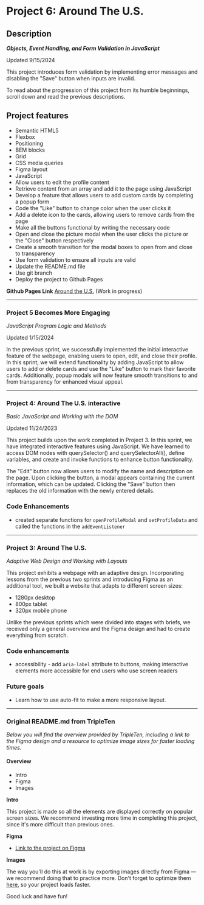 # Project 6: Around The U.S.

## Description

**_Objects, Event Handling, and Form Validation in JavaScript_**

Updated 9/15/2024

This project introduces form validation by implementing error messages and disabling the "Save" button when inputs are invalid.

To read about the progression of this project from its humble beginnings, scroll down and read the previous descriptions.

## Project features

- Semantic HTML5
- Flexbox
- Positioning
- BEM blocks
- Grid
- CSS media queries
- Figma layout
- JavaScript
- Allow users to edit the profile content
- Retrieve content from an array and add it to the page using JavaScript
- Develop a feature that allows users to add custom cards by completing a popup form
- Code the "Like" button to change color when the user clicks it
- Add a delete icon to the cards, allowing users to remove cards from the page
- Make all the buttons functional by writing the necessary code
- Open and close the picture modal when the user clicks the picture or the "Close" button respectively
- Create a smooth transition for the modal boxes to open from and close to transparency
- Use form validation to ensure all inputs are valid
- Update the README.md file
- Use git branch
- Deploy the project to Github Pages

**Github Pages Link** [Around the U.S.](https://jstitch626.github.io/se_project_aroundtheus/) (Work in progress)

---

### Project 5 Becomes More Engaging

_JavaScript Program Logic and Methods_

Updated 1/15/2024

In the previous sprint, we successfully implemented the initial interactive feature of the webpage, enabling users to open, edit, and close their profile. In this sprint, we will extend functionality by adding JavaScript to allow users to add or delete cards and use the "Like" button to mark their favorite cards. Additionally, popup modals will now feature smooth transitions to and from transparency for enhanced visual appeal.

---

### Project 4: Around The U.S. interactive

_Basic JavaScript and Working with the DOM_

Updated 11/24/2023

This project builds upon the work completed in Project 3. In this sprint, we have integrated interactive features using JavaScript. We have learned to access DOM nodes with querySelector() and querySelectorAll(), define variables, and create and invoke functions to enhance button functionality.

The "Edit" button now allows users to modify the name and description on the page. Upon clicking the button, a modal appears containing the current information, which can be updated. Clicking the "Save" button then replaces the old information with the newly entered details.

### Code Enhancements

- created separate functions for `openProfileModal` and `setProfileData` and called the functions in the `addEventListener`

---

### Project 3: Around The U.S.

_Adaptive Web Design and Working with Layouts_

This project exhibits a webpage with an adaptive design. Incorporating lessons from the previous two sprints and introducing Figma as an additional tool, we built a website that adapts to different screen sizes:

- 1280px desktop
- 800px tablet
- 320px mobile phone

Unlike the previous sprints which were divided into stages with briefs, we received only a general overview and the Figma design and had to create everything from scratch.

### Code enhancements

- accessibility - add `aria-label` attribute to buttons, making interactive elements more accessible for end users who use screen readers

### Future goals

- Learn how to use auto-fit to make a more responsive layout.

---

### Original README.md from TripleTen

_Below you will find the overview provided by TripleTen, including a link to the Figma design and a resource to optimize image sizes for faster loading times._

#### Overview

- Intro
- Figma
- Images

**Intro**

This project is made so all the elements are displayed correctly on popular screen sizes. We recommend investing more time in completing this project, since it's more difficult than previous ones.

**Figma**

- [Link to the project on Figma](https://www.figma.com/file/ii4xxsJ0ghevUOcssTlHZv/Sprint-3%3A-Around-the-US?node-id=0%3A1)

**Images**

The way you'll do this at work is by exporting images directly from Figma — we recommend doing that to practice more. Don't forget to optimize them [here](https://tinypng.com/), so your project loads faster.

Good luck and have fun!
